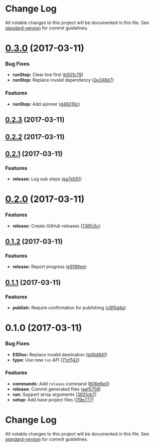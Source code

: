 # Change Log

All notable changes to this project will be documented in this file. See [standard-version](https://github.com/conventional-changelog/standard-version) for commit guidelines.

<a name="0.3.0"></a>
# [0.3.0](https://github.com/ls-age/util/compare/v0.2.3...v0.3.0) (2017-03-11)


### Bug Fixes

* **runStep:** Clear line first ([b501c79](https://github.com/ls-age/util/commit/b501c79))
* **runStep:** Replace invalid dependency ([2e248d7](https://github.com/ls-age/util/commit/2e248d7))


### Features

* **runStep:** Add spinner ([d46016c](https://github.com/ls-age/util/commit/d46016c))



<a name="0.2.3"></a>
## [0.2.3](https://github.com/ls-age/util/compare/v0.2.2...v0.2.3) (2017-03-11)



<a name="0.2.2"></a>
## [0.2.2](https://github.com/ls-age/util/compare/v0.2.1...v0.2.2) (2017-03-11)



<a name="0.2.1"></a>
## [0.2.1](https://github.com/ls-age/util/compare/v0.2.0...v0.2.1) (2017-03-11)


### Features

* **release:** Log sub steps ([ea7e051](https://github.com/ls-age/util/commit/ea7e051))



<a name="0.2.0"></a>
# [0.2.0](https://github.com/ls-age/util/compare/v0.1.2...v0.2.0) (2017-03-11)


### Features

* **release:** Create GitHub releases ([736fc5c](https://github.com/ls-age/util/commit/736fc5c))



<a name="0.1.2"></a>
## [0.1.2](https://github.com/ls-age/util/compare/v0.1.1...v0.1.2) (2017-03-11)


### Features

* **release:** Report progress ([e9189ee](https://github.com/ls-age/util/commit/e9189ee))



<a name="0.1.1"></a>
## [0.1.1](https://github.com/ls-age/util/compare/v0.1.0...v0.1.1) (2017-03-11)


### Features

* **publish:** Require confirmation for publishing ([c8f5d4a](https://github.com/ls-age/util/commit/c8f5d4a))



<a name="0.1.0"></a>
# 0.1.0 (2017-03-11)


### Bug Fixes

* **ESDoc:** Replace invalid destination ([b06d941](https://github.com/ls-age/util/commit/b06d941))
* **type:** Use new `run` API ([71cf142](https://github.com/ls-age/util/commit/71cf142))


### Features

* **commands:** Add `release` command ([806e6e0](https://github.com/ls-age/util/commit/806e6e0))
* **release:** Commit generated files ([aaf5758](https://github.com/ls-age/util/commit/aaf5758))
* **run:** Support array arguments ([3831cb7](https://github.com/ls-age/util/commit/3831cb7))
* **setup:** Add base project files ([119e777](https://github.com/ls-age/util/commit/119e777))



# Change Log

All notable changes to this project will be documented in this file. See [standard-version](https://github.com/conventional-changelog/standard-version) for commit guidelines.
